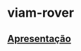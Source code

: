 # viam-rover

## [Apresentação](https://docs.google.com/presentation/d/1zDdPnqRUncWuS_39_es0jkzAANjMEPJ4wBVMxntqZ8Q/edit?usp=sharing)

